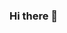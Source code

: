 ### Hi there 👋

<!--
**Turtle24/Turtle24** is a ✨ _special_ ✨ repository because its `README.md` (this file) appears on your GitHub profile.

<details>
  <summary>:zap: Github Stats</summary>
  <img src="https://github-readme-stats.vercel.app/api?username=ohidurbappy&&show_icons=true&title_color=222222&icon_color=03A87C&text_color=333333&bg_color=ffffff">
</details>

<details>
  <summary>:zap: Languages Used</summary>
  <img src="https://github-readme-stats.vercel.app/api/top-langs/?username=ohidurbappy&layout=compact&bg_color=ffffff&text_color=333333">
</details>
<br/>

